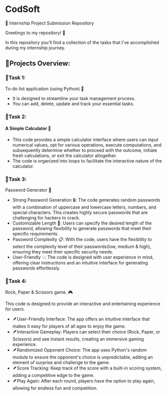 # CodSoft

📂 Internship Project Submission Repository

Greetings to my repository! 👋

In this repository you'll find a collection of the tasks that I've accomplished during my internship journey.

## 📃Projects Overview:
          
### 🚩Task 1:
To-do list application (using Python) 📑
 - It is designed to streamline your task management process.
 - You can add, delete, update and track your essential tasks.

### 🚩Task 2:
#### A Simple Calculator 🤔
- This code provides a simple calculator interface where users can input numerical values, opt for various operations, execute computations, and subsequently determine whether to proceed with the outcome, initiate fresh calculations, or exit the calculator altogether.
- The code is organized into loops to facilitate the interactive nature of the calculator.

### 🚩Task 3:
Password Generator 🔐
- Strong Password Generation 🔒: The code generates random passwords with a combination of uppercase and lowercase letters, numbers, and special characters. This creates highly secure passwords that are challenging for hackers to crack.
- Customizable Length 🔄: Users can specify the desired length of the password, allowing flexibility to generate passwords that meet their specific requirements.
- Password Complexity 📋: With the code, users have the flexibility to select the complexity level of their passwords(low, medium & high), ensuring they meet their specific security needs.
- User-Friendly 💡: The code is designed with user experience in mind, offering clear instructions and an intuitive interface for generating passwords effortlessly.

### 🚩Task 4:
Rock, Paper & Scissors game. 🎮

This code is designed to provide an interactive and entertaining experience for users.

- 🪶User-Friendly Interface: The app offers an intuitive interface that makes it easy for players of all ages to enjoy the game.
- 🪶Interactive Gameplay: Players can select their choice (Rock, Paper, or Scissors) and see instant results, creating an immersive gaming experience.
- 🪶Randomized Opponent Choice: The app uses Python's random module to ensure the opponent's choice is unpredictable, adding an element of surprise and challenge to the game.
- 🪶Score Tracking: Keep track of the score with a built-in scoring system, adding a competitive edge to the game.
- 🪶Play Again: After each round, players have the option to play again, allowing for endless fun and competition.
